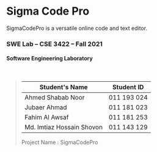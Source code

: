 # Sigma Code Pro

SigmaCodePro is a versatile online code and text editor. 

### SWE Lab – CSE 3422 – Fall 2021 
#### Software Engineering Laboratory
<br>

> | Student's Name            | Student ID  |
> |---------------------------|-------------|
> | Ahmed Shabab Noor         | 011 193 024 |
> | Jubaer Ahmad              | 011 181 023 |
> | Fahim Al Awsaf            | 011 181 253 |
> | Md. Imtiaz Hossain Shovon | 011 143 129 |
>
> Project Name	: SigmaCodePro <br>

<br>